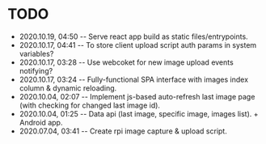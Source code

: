 # TODO

- 2020.10.19, 04:50 -- Serve react app build as static files/entrypoints.
- 2020.10.17, 04:41 -- To store client upload script auth params in system variables?
- 2020.10.17, 03:28 -- Use webcoket for new image upload events notifying?
- 2020.10.17, 03:24 -- Fully-functional SPA interface with images index column & dynamic reloading.
- 2020.10.04, 02:07 -- Implement js-based auto-refresh last image page (with checking for changed last image id).
- 2020.10.04, 01:25 -- Data api (last image, specific image, images list). + Android app.
- 2020.07.04, 03:41 -- Create rpi image capture & upload script.

<!--
 @changed 2020.10.19, 04:50
-->
